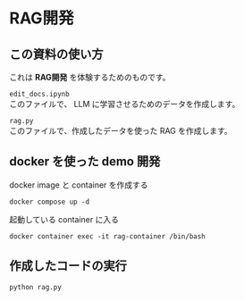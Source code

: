 # **RAG開発**

## この資料の使い方
これは **RAG開発** を体験するためのものです。  

`edit_docs.ipynb`  
このファイルで、 LLM に学習させるためのデータを作成します。

`rag.py`  
このファイルで、作成したデータを使った RAG を作成します。

## docker を使った demo 開発
docker image と container を作成する
```shell
docker compose up -d
```
起動している container に入る
```shell
docker container exec -it rag-container /bin/bash
```

## 作成したコードの実行
```shell
python rag.py
```
